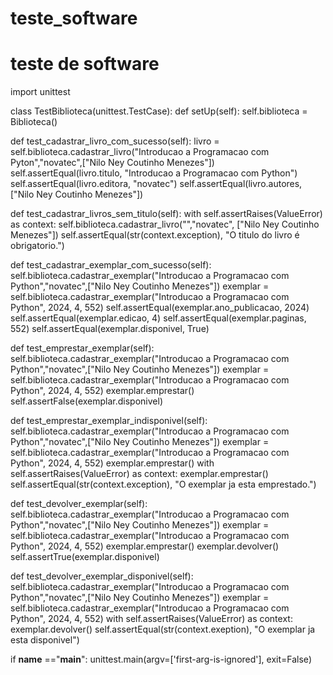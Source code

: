 # teste_software

# teste de software

import unittest

class TestBiblioteca(unittest.TestCase):
  def setUp(self):
    self.biblioteca = Biblioteca()

  def test_cadastrar_livro_com_sucesso(self):
    livro = self.biblioteca.cadastrar_livro("Introducao a Programacao com Pyton","novatec",["Nilo Ney Coutinho Menezes"])
    self.assertEqual(livro.titulo, "Introducao a Programacao com Python")
    self.assertEqual(livro.editora, "novatec")
    self.assertEqual(livro.autores, ["Nilo Ney Coutinho Menezes"])

  def test_cadastrar_livros_sem_titulo(self):
    with self.assertRaises(ValueError) as context:
      self.biblioteca.cadastrar_livro("","novatec", ["Nilo Ney Coutinho Menezes"])
    self.assertEqual(str(context.exception), "O titulo do livro é obrigatorio.")

  def test_cadastrar_exemplar_com_sucesso(self):
    self.biblioteca.cadastrar_exemplar("Introducao a Programacao com Python","novatec",["Nilo Ney Coutinho Menezes"])
    exemplar = self.biblioteca.cadastrar_exemplar("Introducao a Programacao com Python", 2024, 4, 552)
    self.assertEqual(exemplar.ano_publicacao, 2024)
    self.assertEqual(exemplar.edicao, 4)
    self.assertEqual(exemplar.paginas, 552)
    self.assertEqual(exemplar.disponivel, True)

  def test_emprestar_exemplar(self):
     self.biblioteca.cadastrar_exemplar("Introducao a Programacao com Python","novatec",["Nilo Ney Coutinho Menezes"])
     exemplar = self.biblioteca.cadastrar_exemplar("Introducao a Programacao com Python", 2024, 4, 552)
     exemplar.emprestar()
     self.assertFalse(exemplar.disponivel)

  def test_emprestar_exemplar_indisponivel(self):
    self.biblioteca.cadastrar_exemplar("Introducao a Programacao com Python","novatec",["Nilo Ney Coutinho Menezes"])
    exemplar = self.biblioteca.cadastrar_exemplar("Introducao a Programacao com Python", 2024, 4, 552)
    exemplar.emprestar()
    with self.assertRaises(ValueError) as context:
      exemplar.emprestar()
    self.assertEqual(str(context.exception), "O exemplar ja esta emprestado.")

  def test_devolver_exemplar(self):
    self.biblioteca.cadastrar_exemplar("Introducao a Programacao com Python","novatec",["Nilo Ney Coutinho Menezes"])
    exemplar = self.biblioteca.cadastrar_exemplar("Introducao a Programacao com Python", 2024, 4, 552)
    exemplar.emprestar()
    exemplar.devolver()
    self.assertTrue(exemplar.disponivel)

  def test_devolver_exemplar_disponivel(self):
    self.biblioteca.cadastrar_exemplar("Introducao a Programacao com Python","novatec",["Nilo Ney Coutinho Menezes"])
    exemplar = self.biblioteca.cadastrar_exemplar("Introducao a Programacao com Python", 2024, 4, 552)
    with self.assertRaises(ValueError) as context:
      exemplar.devolver()
    self.assertEqual(str(context.exeption), "O exemplar ja esta disponivel")

if __name__ =="__main__":
  unittest.main(argv=['first-arg-is-ignored'], exit=False)
